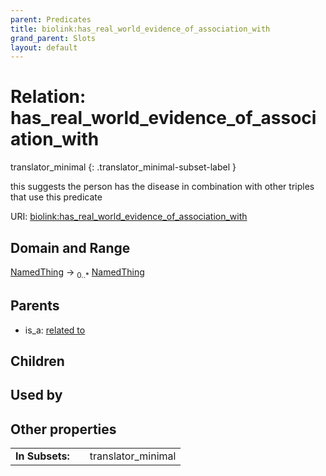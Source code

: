 ```yaml
---
parent: Predicates
title: biolink:has_real_world_evidence_of_association_with
grand_parent: Slots
layout: default
---
```


# Relation: has_real_world_evidence_of_association_with

translator_minimal
{: .translator_minimal-subset-label }


this suggests the person has the disease in combination with other triples that use this predicate

URI: [biolink:has_real_world_evidence_of_association_with](https://w3id.org/biolink/vocab/has_real_world_evidence_of_association_with)

## Domain and Range

[NamedThing](NamedThing.md) ->  <sub>0..\*</sub> [NamedThing](NamedThing.md)

## Parents

 *  is_a: [related to](related_to.md)

## Children


## Used by


## Other properties

|  |  |  |
| --- | --- | --- |
| **In Subsets:** | | translator_minimal |

